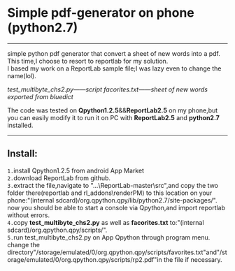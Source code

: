 Simple pdf-generator on phone (python2.7)</br>
===================================
----------
simple python pdf generator that convert a sheet of new words into a pdf.
This time,I choose to resort to reportlab for my solution.</br>
I based my work on a ReportLab sample file;I was lazy even to change the name(lol).</br>

*test_multibyte_chs2.py——script*
*facorites.txt——sheet of new words exported from bluedict*

The code was tested on **Qpython1.2.5**&&**ReportLab2.5** on my phone,but you can easily modify it to run it on PC with **ReportLab2.5** and **python2.7** installed.</br>

----------

Install:
-----------------------------------
`1.`install Qpython1.2.5 from android App Market</br>
`2.`download ReportLab from github.</br>
`3.`extract the file,navigate to "...\ReportLab-master\src",and copy the two folder there(reportlab and rl_addons\renderPM) to this location on your phone:"(internal sdcard)/org.qpython.qpy/lib/python2.7/site-packages/".</br>
now you should be able to start a console via Qpython,and import reportlab without errors.</br>
`4.`copy **test_multibyte_chs2.py** as well as **facorites.txt** to:"(internal sdcard)/org.qpython.qpy/scripts/".</br>
`5.`run test_multibyte_chs2.py on App Qpython through program menu.</br>
change the directory"/storage/emulated/0/org.qpython.qpy/scripts/favorites.txt"and"/storage/emulated/0/org.qpython.qpy/scripts/rp2.pdf"in the file if necessary.
